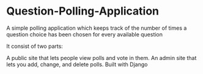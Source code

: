# Question-Polling-Application
A simple polling application which keeps track of the number of times a question choice has been chosen for every available question 

It consist of two parts:

A public site that lets people view polls and vote in them.
An admin site that lets you add, change, and delete polls.
Built with Django
